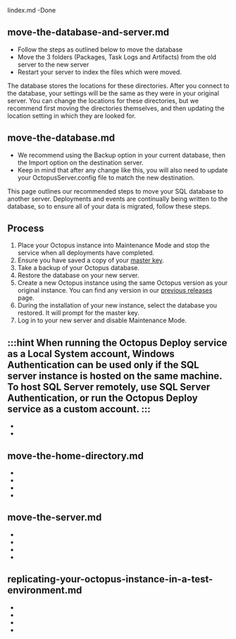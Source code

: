 Iindex.md -Done

## move-the-database-and-server.md	
- Follow the steps as outlined below to move the database
- Move the 3 folders (Packages, Task Logs and Artifacts) from the old server to the new server
- Restart your server to index the files which were moved.

The database stores the locations for these directories. After you connect to the database, your settings will be the same as they were in your original server. You can change the locations for these directories, but we recommend first moving the directories themselves, and then updating the location setting in which they are looked for.

## move-the-database.md
- We recommend using the Backup option in your current database, then the Import option on the destination server.
- Keep in mind that after any change like this, you will also need to update your OctopusServer.config file to match the new destination.


This page outlines our recommended steps to move your SQL database to another server. Deployments and events are continually being written to the database, so to ensure all of your data is migrated, follow these steps.

## Process
1. Place your Octopus instance into Maintenance Mode and stop the service when all deployments have completed.
2. Ensure you have saved a copy of your [master key](https://octopus.com/docs/reference/security-and-encryption#Securityandencryption-YourMasterKey).
3. Take a backup of your Octopus database.
4. Restore the database on your new server.
5. Create a new Octopus instance using the same Octopus version as your original instance. You can find any version in our [previous releases](https://octopus.com/downloads/previous) page.
6. During the installation of your new instance, select the database you restored. It will prompt for the master key.
7. Log in to your new server and disable Maintenance Mode.

:::hint
When running the Octopus Deploy service as a Local System account, Windows Authentication can be used only if the SQL server instance is hosted on the same machine. To host SQL Server remotely, use SQL Server Authentication, or run the Octopus Deploy service as a custom account.
:::
-
-
-

move-the-home-directory.md
-
-
-
-
-

move-the-server.md
-
-
-
-
-

replicating-your-octopus-instance-in-a-test-environment.md
-
-
-
-
-
